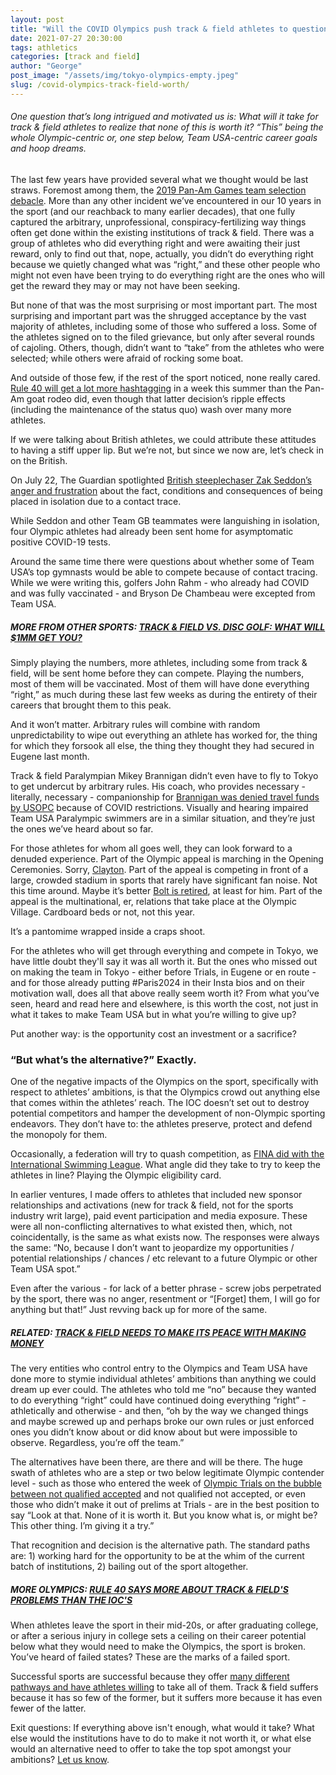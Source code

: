 ```yaml
---
layout: post
title: "Will the COVID Olympics push track & field athletes to question if it's all worth it?"
date: 2021-07-27 20:30:00
tags: athletics
categories: [track and field]
author: "George"
post_image: "/assets/img/tokyo-olympics-empty.jpeg"
slug: /covid-olympics-track-field-worth/
---
```

<h6>One question that’s long intrigued and motivated us is: What will it take for track & field athletes to realize that none of this is worth it? “This” being the whole Olympic-centric or, one step below, Team USA-centric career goals and hoop dreams.</h6>

The last few years have provided several what we thought would be last straws. Foremost among them, the [2019 Pan-Am Games team selection debacle](https://www.letsrun.com/news/2019/06/usa-track-and-fields-pan-am-debacle-gets-even-weirder-an-arbitrator-has-apparently-ruled-against-usatf-but-only-in-certain-events/). More than any other incident we’ve encountered in our 10 years in the sport (and our reachback to many earlier decades), that one fully captured the arbitrary, unprofessional, conspiracy-fertilizing way things often get done within the existing institutions of track & field. There was a group of athletes who did everything right and were awaiting their just reward, only to find out that, nope, actually, you didn’t do everything right because we quietly changed what was “right,” and these other people who might not even have been trying to do everything right are the ones who will get the reward they may or may not have been seeking.

But none of that was the most surprising or most important part. The most surprising and important part was the shrugged acceptance by the vast majority of athletes, including some of those who suffered a loss. Some of the athletes signed on to the filed grievance, but only after several rounds of cajoling. Others, though, didn’t want to “take” from the athletes who were selected; while others were afraid of rocking some boat.

And outside of those few, if the rest of the sport noticed, none really cared. [Rule 40 will get a lot more hashtagging](https://nalathletics.com/blog/2021/07/14/rule-40-track-and-field) in a week this summer than the Pan-Am goat rodeo did, even though that latter decision’s ripple effects (including the maintenance of the status quo) wash over many more athletes.

If we were talking about British athletes, we could attribute these attitudes to having a stiff upper lip. But we’re not, but since we now are, let’s check in on the British.

On July 22, The Guardian spotlighted [British steeplechaser Zak Seddon’s anger and frustration](https://www.theguardian.com/sport/2021/jul/22/team-gb-frustrated-with-olympic-chiefs-as-tokyo-10-struggle-in-isolation) about the fact, conditions and consequences of being placed in isolation due to a contact trace. 

While Seddon and other Team GB teammates were languishing in isolation, four Olympic athletes had already been sent home for asymptomatic positive COVID-19 tests. 

Around the same time there were questions about whether some of Team USA’s top gymnasts would be able to compete because of contact tracing. While we were writing this, golfers John Rahm - who already had COVID and was fully vaccinated - and Bryson De Chambeau were excepted from Team USA.

##### MORE FROM OTHER SPORTS: [TRACK & FIELD VS. DISC GOLF: WHAT WILL $1MM GET YOU?](https://nalathletics.com/blog/2021/03/03/track-field-vs-disc-golf)

Simply playing the numbers, more athletes, including some from track & field, will be sent home before they can compete. Playing the numbers, most of them will be vaccinated. Most of them will have done everything “right,” as much during these last few weeks as during the entirety of their careers that brought them to this peak.

And it won’t matter. Arbitrary rules will combine with random unpredictability to wipe out everything an athlete has worked for, the thing for which they forsook all else, the thing they thought they had secured in Eugene last month.

Track & field Paralympian Mikey Brannigan didn’t even have to fly to Tokyo to get undercut by arbitrary rules. His coach, who provides necessary - literally, necessary - companionship for [Brannigan was denied travel funds by USOPC](https://www.dyestat.com/gprofile.php?mgroup_id=44531&do=news&news_id=622496-Mikey-Brannigan-039-s-Family-Identifies-With-Becca-Meyers-039-Complaint-to-USOPC-as-Paralympics-Draw-Near) because of COVID restrictions. Visually and hearing impaired Team USA Paralympic swimmers are in a similar situation, and they’re just the ones we’ve heard about so far.

For those athletes for whom all goes well, they can look forward to a denuded experience. Part of the Olympic appeal is marching in the Opening Ceremonies. Sorry, [Clayton](https://twitter.com/Clayton_Murph/status/1418557020471504902). Part of the appeal is competing in front of a large, crowded stadium in sports that rarely have significant fan noise. Not this time around. Maybe it’s better [Bolt is retired](https://sports.yahoo.com/usain-bolt-olympics-michelob-ultra-120048477.html), at least for him. Part of the appeal is the multinational, er, relations that take place at the Olympic Village. Cardboard beds or not, not this year. 

It’s a pantomime wrapped inside a craps shoot.

For the athletes who will get through everything and compete in Tokyo, we have little doubt they'll say it was all worth it. But the ones who missed out on making the team in Tokyo - either before Trials, in Eugene or en route - and for those already putting #Paris2024 in their Insta bios and on their motivation wall, does all that above really seem worth it? From what you’ve seen, heard and read here and elsewhere, is this worth the cost, not just in what it takes to make Team USA but in what you’re willing to give up? 

Put another way: is the opportunity cost an investment or a sacrifice?

### “But what’s the alternative?” Exactly.

One of the negative impacts of the Olympics on the sport, specifically with respect to athletes’ ambitions, is that the Olympics crowd out anything else that comes within the athletes’ reach. The IOC doesn’t set out to destroy potential competitors and hamper the development of non-Olympic sporting endeavors. They don’t have to: the athletes preserve, protect and defend the monopoly for them. 

Occasionally, a federation will try to quash competition, as [FINA did with the International Swimming League](https://www.bbc.com/sport/swimming/46878438). What angle did they take to try to keep the athletes in line? Playing the Olympic eligibility card. 

In earlier ventures, I made offers to athletes that included new sponsor relationships and activations (new for track & field, not for the sports industry writ large), paid event participation and media exposure. These were all non-conflicting alternatives to what existed then, which, not coincidentally, is the same as what exists now. The responses were always the same: “No, because I don’t want to jeopardize my opportunities / potential relationships / chances / etc relevant to a future Olympic or other Team USA spot.”

Even after the various - for lack of a better phrase - screw jobs perpetrated by the sport, there was no anger, resentment or “[Forget] them, I will go for anything but that!” Just revving back up for more of the same.

##### RELATED: [TRACK & FIELD NEEDS TO MAKE ITS PEACE WITH MAKING MONEY](https://nalathletics.com/blog/2020/11/05/track-and-field-make-peace-making-money)

The very entities who control entry to the Olympics and Team USA have done more to stymie individual athletes’ ambitions than anything we could dream up ever could. The athletes who told me “no” because they wanted to do everything “right” could have continued doing everything “right” - athletically and otherwise - and then, “oh by the way we changed things and maybe screwed up and perhaps broke our own rules or just enforced ones you didn’t know about or did know about but were impossible to observe. Regardless, you’re off the team.”

The alternatives have been there, are there and will be there. The huge swath of athletes who are a step or two below legitimate Olympic contender level - such as those who entered the week of [Olympic Trials on the bubble between not qualified accepted](https://nalathletics.com/blog/2021/06/18/athletes-off-bubble-usa-track-field-olympic-trials) and not qualified not accepted, or even those who didn’t make it out of prelims at Trials - are in the best position to say “Look at that. None of it is worth it. But you know what is, or might be? This other thing. I’m giving it a try.”

That recognition and decision is the alternative path. The standard paths are: 1) working hard for the opportunity to be at the whim of the current batch of institutions, 2) bailing out of the sport altogether. 

##### MORE OLYMPICS: [RULE 40 SAYS MORE ABOUT TRACK & FIELD'S PROBLEMS THAN THE IOC'S](https://nalathletics.com/blog/2021/07/14/rule-40-track-and-field)

When athletes leave the sport in their mid-20s, or after graduating college, or after a serious injury in college sets a ceiling on their career potential below what they would need to make the Olympics, the sport is broken. You’ve heard of failed states? These are the marks of a failed sport.

Successful sports are successful because they offer [many different pathways and have athletes willing](https://nalathletics.com/blog/2020/11/05/track-and-field-make-peace-making-money) to take all of them. Track & field suffers because it has so few of the former, but it suffers more because it has even fewer of the latter.

Exit questions: If everything above isn't enough, what would it take? What else would the institutions have to do to make it not worth it, or what else would an alternative need to offer to take the top spot amongst your ambitions? <a href="mailto:george@nalathletics.com">Let us know</a>.
